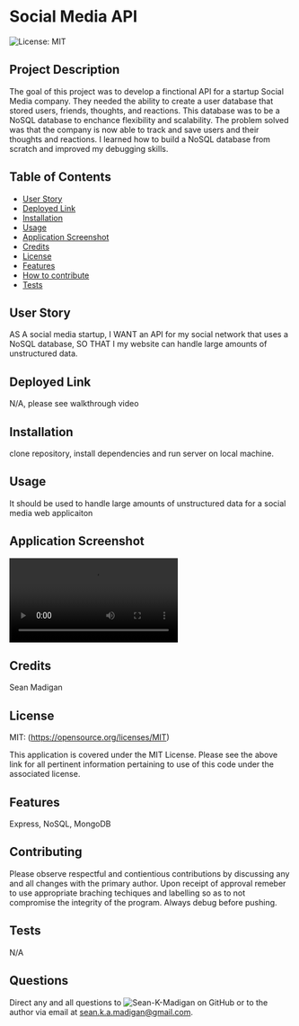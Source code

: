 
  # Social Media API
  ![License: MIT](https://img.shields.io/badge/License-MIT-yellow.svg)

  ## Project Description
  
  The goal of this project was to develop a finctional API for a startup Social Media company. They needed the ability to create a user database that stored users, friends, thoughts, and reactions. This database was to be a NoSQL database to enchance flexibility and scalability. The problem solved was that the company is now able to track and save users and their thoughts and reactions. I learned how to build a NoSQL database from scratch and improved my debugging skills. 
  
  ## Table of Contents

  - [User Story](#user-story)
  - [Deployed Link](#deployed-link)
  - [Installation](#installation)
  - [Usage](#usage)
  - [Application Screenshot](#application-screenshot)
  - [Credits](#credits)
  - [License](#license)
  - [Features](#features)
  - [How to contribute](#how-to-contribute)
  - [Tests](#tests)

  ## User Story

  AS A social media startup,
  I WANT an API for my social network that uses a NoSQL database,
  SO THAT I my website can handle large amounts of unstructured data.


  ## Deployed Link

  N/A, please see walkthrough video

  ## Installation

  clone repository, install dependencies and run server on local machine.

  ## Usage

  It should be used to handle large amounts of unstructured data for a social media web applicaiton

  ## Application Screenshot

  ![Walkthrough Video](./images/Walkthrough%20Video.webm)

  ## Credits

  Sean Madigan

  ## License

  MIT: (https://opensource.org/licenses/MIT)

  This application is covered under the MIT License. Please see the above link for all pertinent information pertaining to use of this code under the associated license.

  ## Features

  Express, NoSQL, MongoDB

  ## Contributing

  Please observe respectful and contientious contributions by discussing any and all changes with the primary author. Upon receipt of approval remeber to use appropriate braching techiques and labelling so as to not compromise the integrity of the program. Always debug before pushing. 

  ## Tests

  N/A

  ## Questions

  Direct any and all questions to ![Sean-K-Madigan](https://github.com/Sean-K-Madigan) on GitHub or to the author via email at sean.k.a.madigan@gmail.com.